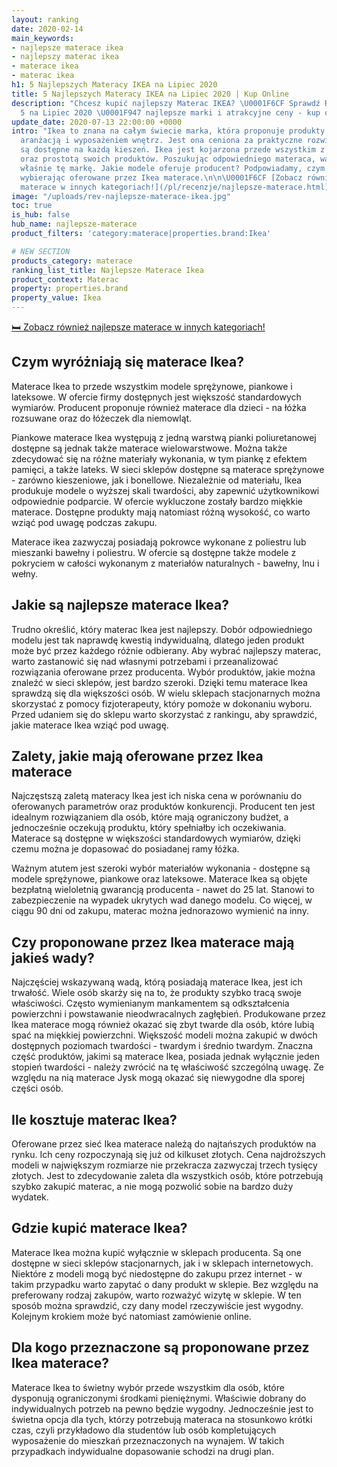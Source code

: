 ```yaml
---
layout: ranking
date: 2020-02-14
main_keywords:
- najlepsze materace ikea
- najlepszy materac ikea
- materace ikea
- materac ikea
h1: 5 Najlepszych Materacy IKEA na Lipiec 2020
title: 5 Najlepszych Materacy IKEA na Lipiec 2020 | Kup Online
description: "Chcesz kupić najlepszy Materac IKEA? \U0001F6CF️ Sprawdź Ranking TOP
  5 na Lipiec 2020 \U0001F947 najlepsze marki i atrakcyjne ceny - kup online!"
update_date: 2020-07-13 22:00:00 +0000
intro: "Ikea to znana na całym świecie marka, która proponuje produkty związane z
  aranżacją i wyposażeniem wnętrz. Jest ona ceniona za praktyczne rozwiązania, które
  są dostępne na każdą kieszeń. Ikea jest kojarzona przede wszystkim z bogatym asortymentem
  oraz prostotą swoich produktów. Poszukując odpowiedniego materaca, warto rozważyć
  właśnie tę markę. Jakie modele oferuje producent? Podpowiadamy, czym się kierować,
  wybierając oferowane przez Ikea materace.\n\n\U0001F6CF️ [Zobacz również najlepsze
  materace w innych kategoriach!](/pl/recenzje/najlepsze-materace.html)"
image: "/uploads/rev-najlepsze-materace-ikea.jpg"
toc: true
is_hub: false
hub_name: najlepsze-materace
product_filters: 'category:materace|properties.brand:Ikea'

# NEW SECTION
products_category: materace
ranking_list_title: Najlepsze Materace Ikea
product_context: Materac
property: properties.brand
property_value: Ikea
---
```


[🛏️ Zobacz również najlepsze materace w innych kategoriach!](/pl/recenzje/najlepsze-materace.html)

## Czym wyróżniają się materace Ikea?

Materace Ikea to przede wszystkim modele sprężynowe, piankowe i lateksowe. W ofercie firmy dostępnych jest większość standardowych wymiarów. Producent proponuje również materace dla dzieci - na łóżka rozsuwane oraz do łóżeczek dla niemowląt.

Piankowe materace Ikea występują z jedną warstwą pianki poliuretanowej dostępne są jednak także materace wielowarstwowe. Można także zdecydować się na różne materiały wykonania, w tym piankę z efektem pamięci, a także lateks. W sieci sklepów dostępne są materace sprężynowe - zarówno kieszeniowe, jak i bonellowe. Niezależnie od materiału, Ikea produkuje modele o wyższej skali twardości, aby zapewnić użytkownikowi odpowiednie podparcie. W ofercie wykluczone zostały bardzo miękkie materace. Dostępne produkty mają natomiast różną wysokość, co warto wziąć pod uwagę podczas zakupu.

Materace ikea zazwyczaj posiadają pokrowce wykonane z poliestru lub mieszanki bawełny i poliestru. W ofercie są dostępne także modele z pokryciem w całości wykonanym z materiałów naturalnych - bawełny, lnu i wełny.

## Jakie są najlepsze materace Ikea?

Trudno określić, który materac Ikea jest najlepszy. Dobór odpowiedniego modelu jest tak naprawdę kwestią indywidualną, dlatego jeden produkt może być przez każdego różnie odbierany. Aby wybrać najlepszy materac, warto zastanowić się nad własnymi potrzebami i przeanalizować rozwiązania oferowane przez producenta. Wybór produktów, jakie można znaleźć w sieci sklepów, jest bardzo szeroki. Dzięki temu materace Ikea sprawdzą się dla większości osób. W wielu sklepach stacjonarnych można skorzystać z pomocy fizjoterapeuty, który pomoże w dokonaniu wyboru. Przed udaniem się do sklepu warto skorzystać z rankingu, aby sprawdzić, jakie materace Ikea wziąć pod uwagę.

## Zalety, jakie mają oferowane przez Ikea materace

Najczęstszą zaletą materacy Ikea jest ich niska cena w porównaniu do oferowanych parametrów oraz produktów konkurencji. Producent ten jest idealnym rozwiązaniem dla osób, które mają ograniczony budżet, a jednocześnie oczekują produktu, który spełniałby ich oczekiwania. Materace są dostępne w większości standardowych wymiarów, dzięki czemu można je dopasować do posiadanej ramy łóżka.

Ważnym atutem jest szeroki wybór materiałów wykonania - dostępne są modele sprężynowe, piankowe oraz lateksowe. Materace Ikea są objęte bezpłatną wieloletnią gwarancją producenta - nawet do 25 lat. Stanowi to zabezpieczenie na wypadek ukrytych wad danego modelu. Co więcej, w ciągu 90 dni od zakupu, materac można jednorazowo wymienić na inny.

## Czy proponowane przez Ikea materace mają jakieś wady?

Najczęściej wskazywaną wadą, którą posiadają materace Ikea, jest ich trwałość. Wiele osób skarży się na to, że produkty szybko tracą swoje właściwości. Często wymienianym mankamentem są odkształcenia powierzchni i powstawanie nieodwracalnych zagłębień. Produkowane przez Ikea materace mogą również okazać się zbyt twarde dla osób, które lubią spać na miękkiej powierzchni. Większość modeli można zakupić w dwóch dostępnych poziomach twardości - twardym i średnio twardym. Znaczna część produktów, jakimi są materace Ikea, posiada jednak wyłącznie jeden stopień twardości - należy zwrócić na tę właściwość szczególną uwagę. Ze względu na nią materace Jysk mogą okazać się niewygodne dla sporej części osób.

## Ile kosztuje materac Ikea?

Oferowane przez sieć Ikea materace należą do najtańszych produktów na rynku. Ich ceny rozpoczynają się już od kilkuset złotych. Cena najdroższych modeli w największym rozmiarze nie przekracza zazwyczaj trzech tysięcy złotych. Jest to zdecydowanie zaleta dla wszystkich osób, które potrzebują szybko zakupić materac, a nie mogą pozwolić sobie na bardzo duży wydatek.

## Gdzie kupić materace Ikea?

Materace Ikea można kupić wyłącznie w sklepach producenta. Są one dostępne w sieci sklepów stacjonarnych, jak i w sklepach internetowych. Niektóre z modeli mogą być niedostępne do zakupu przez internet - w takim przypadku warto zapytać o dany produkt w sklepie. Bez względu na preferowany rodzaj zakupów, warto rozważyć wizytę w sklepie. W ten sposób można sprawdzić, czy dany model rzeczywiście jest wygodny. Kolejnym krokiem może być natomiast zamówienie online.

## Dla kogo przeznaczone są proponowane przez Ikea materace?

Materace Ikea to świetny wybór przede wszystkim dla osób, które dysponują ograniczonymi środkami pieniężnymi. Właściwie dobrany do indywidualnych potrzeb na pewno będzie wygodny. Jednocześnie jest to świetna opcja dla tych, którzy potrzebują materaca na stosunkowo krótki czas, czyli przykładowo dla studentów lub osób kompletujących wyposażenie do mieszkań przeznaczonych na wynajem. W takich przypadkach indywidualne dopasowanie schodzi na drugi plan.